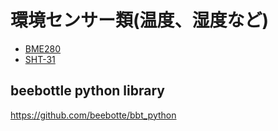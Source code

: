 # 環境センサー類(温度、湿度など)

* [BME280](BME280/)
* [SHT-31](SHT-31/)

## beebottle python library

https://github.com/beebotte/bbt_python
